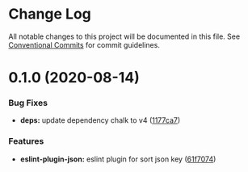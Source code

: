 # Change Log

All notable changes to this project will be documented in this file.
See [Conventional Commits](https://conventionalcommits.org) for commit guidelines.

# 0.1.0 (2020-08-14)


### Bug Fixes

* **deps:** update dependency chalk to v4 ([1177ca7](https://github.com/davidNHK/busybox/commit/1177ca7ede302c90c520ee7b3c4b9fb3a209876b))


### Features

* **eslint-plugin-json:** eslint plugin for sort json key ([61f7074](https://github.com/davidNHK/busybox/commit/61f7074462dd007f81f2e892392cdd5799a8466d))
